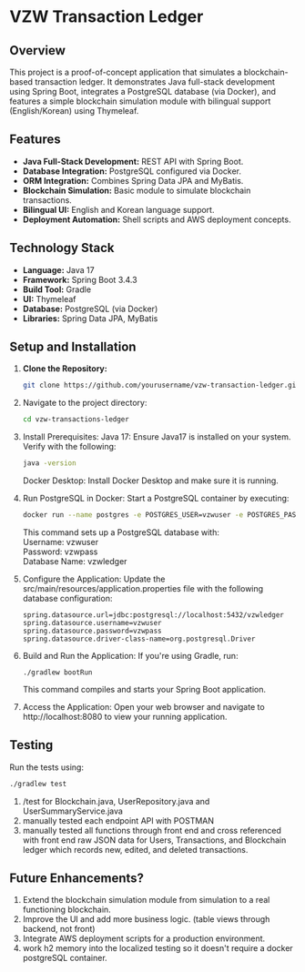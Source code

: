 # VZW Transaction Ledger

## Overview
This project is a proof-of-concept application that simulates a blockchain-based transaction ledger. It demonstrates Java full-stack development using Spring Boot, integrates a PostgreSQL database (via Docker), and features a simple blockchain simulation module with bilingual support (English/Korean) using Thymeleaf.

## Features
- **Java Full-Stack Development:** REST API with Spring Boot.
- **Database Integration:** PostgreSQL configured via Docker.
- **ORM Integration:** Combines Spring Data JPA and MyBatis.
- **Blockchain Simulation:** Basic module to simulate blockchain transactions.
- **Bilingual UI:** English and Korean language support.
- **Deployment Automation:** Shell scripts and AWS deployment concepts.

## Technology Stack
- **Language:** Java 17
- **Framework:** Spring Boot 3.4.3
- **Build Tool:** Gradle
- **UI:** Thymeleaf
- **Database:** PostgreSQL (via Docker)
- **Libraries:** Spring Data JPA, MyBatis

## Setup and Installation
1. **Clone the Repository:**
   ```bash
   git clone https://github.com/yourusername/vzw-transaction-ledger.git
2. Navigate to the project directory:
   ```bash
   cd vzw-transactions-ledger
3. Install Prerequisites:
    Java 17: Ensure Java17 is installed on your system. Verify with the following:
      ```bash
      java -version
      ``` 
      Docker Desktop:
      Install Docker Desktop and make sure it is running.    
4. Run PostgreSQL in Docker: Start a PostgreSQL container by executing:
      ```bash
      docker run --name postgres -e POSTGRES_USER=vzwuser -e POSTGRES_PASSWORD=vzwpass -e POSTGRES_DB=vzwledger -p 5432:5432 -d postgres
      ```
      This command sets up a PostgreSQL database with:  
        Username: vzwuser  
        Password: vzwpass  
        Database Name: vzwledger
5.  Configure the Application: Update the src/main/resources/application.properties file with the following database configuration:  
    ```
    spring.datasource.url=jdbc:postgresql://localhost:5432/vzwledger
    spring.datasource.username=vzwuser
    spring.datasource.password=vzwpass
    spring.datasource.driver-class-name=org.postgresql.Driver

    ```
6.  Build and Run the Application: If you're using Gradle, run:  
    ```
    ./gradlew bootRun
    ```
    This command compiles and starts your Spring Boot application.
    
7.  Access the Application: Open your web browser and navigate to http://localhost:8080 to view your running application.

## Testing  
Run the tests using:
``` bash
./gradlew test
```
1. /test for Blockchain.java, UserRepository.java and UserSummaryService.java
2. manually tested each endpoint API with POSTMAN
3. manually tested all functions through front end and cross referenced with front end raw JSON data for Users, Transactions, and Blockchain ledger which records new, edited, and deleted transactions.

## Future Enhancements?  
1. Extend the blockchain simulation module from simulation to a real functioning blockchain.
2. Improve the UI and add more business logic. (table views through backend, not front)
3. Integrate AWS deployment scripts for a production environment.
4. work h2 memory into the localized testing so it doesn't require a docker postgreSQL container.
   
